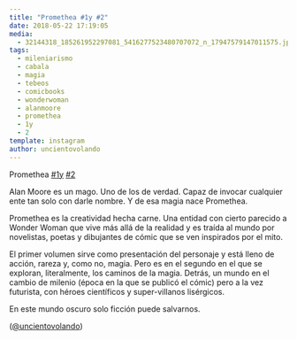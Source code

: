 ```yaml
---
title: "Promethea #1y #2"
date: 2018-05-22 17:19:05
media: 
  - 32144318_185261952297081_5416277523480707072_n_17947579147011575.jpg
tags: 
  - mileniarismo
  - cabala
  - magia
  - tebeos
  - comicbooks
  - wonderwoman
  - alanmoore
  - promethea
  - 1y
  - 2
template: instagram
author: uncientovolando
---
```


Promethea [#1y](/tags/1y) [#2](/tags/2)


Alan Moore es un mago. Uno de los de verdad. Capaz de invocar cualquier ente tan solo con darle nombre. Y de esa magia nace Promethea.


Promethea es la creatividad hecha carne. Una entidad con cierto parecido a Wonder Woman que vive más allá de la realidad y es traída al mundo por novelistas, poetas y dibujantes de cómic que se ven inspirados por el mito.


El primer volumen sirve como presentación del personaje y está lleno de acción, rareza y, como no, magia. Pero es en el segundo en el que se exploran, literalmente, los caminos de la magia. Detrás, un mundo en el cambio de milenio (época en la que se publicó el cómic) pero a la vez futurista, con héroes científicos y super-villanos lisérgicos.


En este mundo oscuro solo ficción puede salvarnos.


([@uncientovolando](https://instagram.com/uncientovolando))



